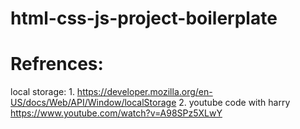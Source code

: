 # html-css-js-project-boilerplate

# Refrences:
  local storage:
    1. https://developer.mozilla.org/en-US/docs/Web/API/Window/localStorage
    2. youtube code with harry https://www.youtube.com/watch?v=A98SPz5XLwY
